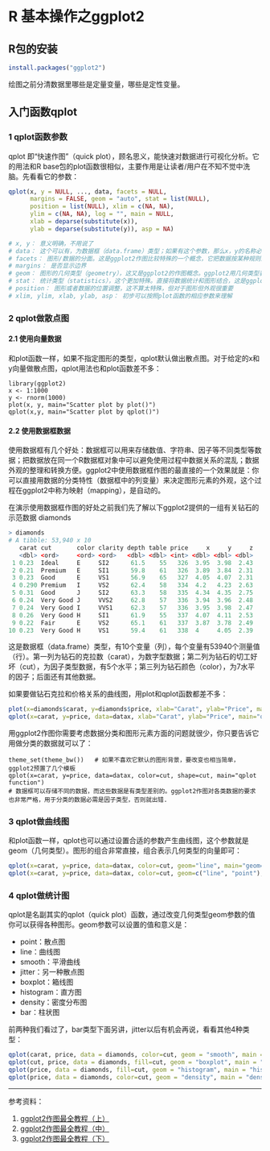 # R 基本操作之ggplot2

## R包的安装
```R
install.packages("ggplot2")
```

绘图之前分清数据里哪些是定量变量，哪些是定性变量。

## 入门函数qplot
### 1 qplot函数参数
qplot 即“快速作图”（quick plot），顾名思义，能快速对数据进行可视化分析。它的用法和R base包的plot函数很相似，主要作用是让读者/用户在不知不觉中洗脑。先看看它的参数：

```R
qplot(x, y = NULL, ..., data, facets = NULL,
      margins = FALSE, geom = "auto", stat = list(NULL),
      position = list(NULL), xlim = c(NA, NA),
      ylim = c(NA, NA), log = "", main = NULL,
      xlab = deparse(substitute(x)),
      ylab = deparse(substitute(y)), asp = NA)

# x, y： 意义明确，不用说了
# data： 这个可以有，为数据框（data.frame）类型；如果有这个参数，那么x，y的名称必需对应数据框中某列变量的名称
# facets： 图形/数据的分面。这是ggplot2作图比较特殊的一个概念，它把数据按某种规则进行分类，每一类数据做一个图形，所以最终效果就是一页多图
# margins： 是否显示边界
# geom： 图形的几何类型（geometry），这又是ggplot2的作图概念。ggplot2用几何类型表示图形类别，比如point表示散点图、line表示曲线图、bar表示柱形图等。
# stat： 统计类型（statistics），这个更加特殊。直接将数据统计和图形结合，这是ggplot2强大和受欢迎的原因之一。
# position： 图形或者数据的位置调整，这不算太特殊，但对于图形但外观很重要
# xlim, ylim, xlab, ylab, asp： 初步可以按照plot函数的相应参数来理解

```

### 2 qplot做散点图

#### 2.1 使用向量数据
和plot函数一样，如果不指定图形的类型，qplot默认做出散点图。对于给定的x和y向量做散点图，qplot用法也和plot函数差不多：
```
library(ggplot2)
x <- 1:1000
y <- rnorm(1000)
plot(x, y, main="Scatter plot by plot()")
qplot(x,y, main="Scatter plot by qplot()")

```
#### 2.2 使用数据框数据
使用数据框有几个好处：数据框可以用来存储数值、字符串、因子等不同类型等数据；把数据放在同一个R数据框对象中可以避免使用过程中数据关系的混乱；数据外观的整理和转换方便。ggplot2中使用数据框作图的最直接的一个效果就是：你可以直接用数据的分类特性（数据框中的列变量）来决定图形元素的外观，这个过程在ggplot2中称为映射（mapping），是自动的。

在演示使用数据框作图的好处之前我们先了解以下ggplot2提供的一组有关钻石的示范数据 diamonds
```R
> diamonds
# A tibble: 53,940 x 10
   carat cut       color clarity depth table price     x     y     z
   <dbl> <ord>     <ord> <ord>   <dbl> <dbl> <int> <dbl> <dbl> <dbl>
 1 0.23  Ideal     E     SI2      61.5    55   326  3.95  3.98  2.43
 2 0.21  Premium   E     SI1      59.8    61   326  3.89  3.84  2.31
 3 0.23  Good      E     VS1      56.9    65   327  4.05  4.07  2.31
 4 0.290 Premium   I     VS2      62.4    58   334  4.2   4.23  2.63
 5 0.31  Good      J     SI2      63.3    58   335  4.34  4.35  2.75
 6 0.24  Very Good J     VVS2     62.8    57   336  3.94  3.96  2.48
 7 0.24  Very Good I     VVS1     62.3    57   336  3.95  3.98  2.47
 8 0.26  Very Good H     SI1      61.9    55   337  4.07  4.11  2.53
 9 0.22  Fair      E     VS2      65.1    61   337  3.87  3.78  2.49
10 0.23  Very Good H     VS1      59.4    61   338  4     4.05  2.39
```
这是数据框（data.frame）类型，有10个变量（列），每个变量有53940个测量值（行）。第一列为钻石的克拉数（carat），为数字型数据；第二列为钻石的切工好坏（cut），为因子类型数据，有5个水平；第三列为钻石颜色（color），为7水平的因子；后面还有其他数据。

如果要做钻石克拉和价格关系的曲线图，用plot和qplot函数都差不多：
```R
plot(x=diamonds$carat, y=diamonds$price, xlab="Carat", ylab="Price", main="plot function")
qplot(x=carat, y=price, data=datax, xlab="Carat", ylab="Price", main="qplot function")
```

用ggplot2作图你需要考虑数据分类和图形元素方面的问题就很少，你只要告诉它用做分类的数据就可以了：
```
theme_set(theme_bw())   # 如果不喜欢它默认的图形背景，要改变也相当简单，ggplot2预置了几个模板
qplot(x=carat, y=price, data=datax, color=cut, shape=cut, main="qplot function")
# 数据框可以存储不同的数据，而这些数据是有类型差别的。ggplot2作图对各类数据的要求也非常严格，用于分类的数据必需是因子类型，否则就出错.
```

### 3 qplot做曲线图

和plot函数一样，qplot也可以通过设置合适的参数产生曲线图，这个参数就是geom（几何类型）。图形的组合非常直接，组合表示几何类型的向量即可：
```R
qplot(x=carat, y=price, data=datax, color=cut, geom="line", main="geom=\"line\"")
qplot(x=carat, y=price, data=datax, color=cut, geom=c("line", "point"), main="geom=c(\"line\", \"point\")")
```

### 4 qplot做统计图
qplot是名副其实的qplot（quick plot）函数，通过改变几何类型geom参数的值你可以获得各种图形。geom参数可以设置的值和意义是：

+ point：散点图
+ line：曲线图
+ smooth：平滑曲线
+ jitter：另一种散点图
+ boxplot：箱线图
+ histogram：直方图
+ density：密度分布图
+ bar：柱状图

前两种我们看过了，bar类型下面另讲，jitter以后有机会再说，看看其他4种类型：
```R
qplot(carat, price, data = diamonds, color=cut, geom = "smooth", main = "smooth")
qplot(cut, price, data = diamonds, fill=cut, geom = "boxplot", main = "boxplot")
qplot(price, data = diamonds, fill=cut, geom = "histogram", main = "histogram")
qplot(price, data = diamonds, color=cut, geom = "density", main = "density")
```




---
参考资料：
1. [ggplot2作图最全教程（上）](https://zhuanlan.zhihu.com/p/370223674)
2. [ggplot2作图最全教程（中）](https://zhuanlan.zhihu.com/p/374283162)
3. [ggplot2作图最全教程（下）](https://zhuanlan.zhihu.com/p/460976888)








